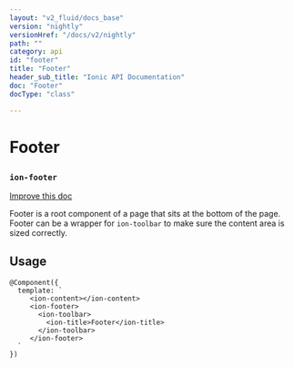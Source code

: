 ```yaml
---
layout: "v2_fluid/docs_base"
version: "nightly"
versionHref: "/docs/v2/nightly"
path: ""
category: api
id: "footer"
title: "Footer"
header_sub_title: "Ionic API Documentation"
doc: "Footer"
docType: "class"

---
```










<h1 class="api-title">
<a class="anchor" name="footer" href="#footer"></a>

Footer
<h3><code>ion-footer</code></h3>






</h1>

<a class="improve-v2-docs" href="http://github.com/driftyco/ionic/edit/master//src/components/toolbar/toolbar.ts#L46">
Improve this doc
</a>






<p>Footer is a root component of a page that sits at the bottom of the page.
Footer can be a wrapper for <code>ion-toolbar</code> to make sure the content area is sized correctly.</p>




<!-- @usage tag -->

<h2><a class="anchor" name="usage" href="#usage"></a>Usage</h2>

<pre><code class="lang-ts">@Component({
  template: `
     &lt;ion-content&gt;&lt;/ion-content&gt;
     &lt;ion-footer&gt;
       &lt;ion-toolbar&gt;
         &lt;ion-title&gt;Footer&lt;/ion-title&gt;
       &lt;/ion-toolbar&gt;
     &lt;/ion-footer&gt;
  `
})
</code></pre>




<!-- @property tags -->



<!-- instance methods on the class -->




<!-- related link --><!-- end content block -->


<!-- end body block -->

